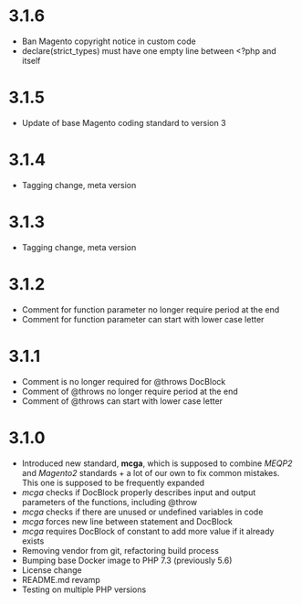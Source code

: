 # 3.1.6

* Ban Magento copyright notice in custom code
* declare(strict_types) must have one empty line between <?php and itself

# 3.1.5

* Update of base Magento coding standard to version 3

# 3.1.4

* Tagging change, meta version

# 3.1.3

* Tagging change, meta version

# 3.1.2

* Comment for function parameter no longer require period at the end
* Comment for function parameter can start with lower case letter

# 3.1.1

* Comment is no longer required for @throws DocBlock
* Comment of @throws no longer require period at the end
* Comment of @throws can start with lower case letter

# 3.1.0

* Introduced new standard, **mcga**, which is supposed to combine _MEQP2_ and _Magento2_ standards + a lot of our own to fix common mistakes. This one is supposed to be frequently expanded
* _mcga_ checks if DocBlock properly describes input and output parameters of the functions, including @throw
* _mcga_ checks if there are unused or undefined variables in code
* _mcga_ forces new line between statement and DocBlock
* _mcga_ requires DocBlock of constant to add more value if it already exists
* Removing vendor from git, refactoring build process
* Bumping base Docker image to PHP 7.3 (previously 5.6)
* License change
* README.md revamp
* Testing on multiple PHP versions
